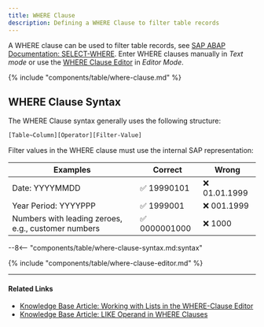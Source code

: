 ```yaml
---
title: WHERE Clause
description: Defining a WHERE Clause to filter table records
---
```


A WHERE clause can be used to filter table records, see [SAP ABAP Documentation: SELECT-WHERE](https://help.sap.com/doc/abapdocu_750_index_htm/7.50/en-us/abapwhere.htm).
Enter WHERE clauses manually in *Text mode* or use the [WHERE Clause Editor](#where-clause-editor) in *Editor Mode*.<br>

{% include "components/table/where-clause.md" %}

## WHERE Clause Syntax

The WHERE Clause syntax generally uses the following structure:

``` bash
[Table~Column][Operator][Filter-Value]
```

Filter values in the WHERE clause must use the internal SAP representation:

| Examples | Correct | Wrong |
|--------|--------|--------|
| Date: YYYYMMDD | :white_check_mark: 19990101 | :x: 01.01.1999 |
| Year Period: YYYYPPP | :white_check_mark: 1999001 | :x: 001.1999 |
| Numbers with leading zeroes, e.g., customer numbers| :white_check_mark: 0000001000 | :x: 1000|

--8<-- "components/table/where-clause-syntax.md:syntax"


{% include "components/table/where-clause-editor.md" %}


**** 
#### Related Links
- [Knowledge Base Article: Working with Lists in the WHERE-Clause Editor](../../knowledge-base/where-clause-editor-lists.md)
- [Knowledge Base Article: LIKE Operand in WHERE Clauses](../../knowledge-base/like-operand-where-clause.md)